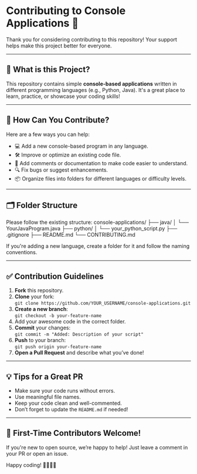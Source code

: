 # Contributing to Console Applications 🚀

Thank you for considering contributing to this repository! Your support helps make this project better for everyone.

---

## 📌 What is this Project?

This repository contains simple **console-based applications** written in different programming languages (e.g., Python, Java). It's a great place to learn, practice, or showcase your coding skills!

---

## 🧩 How Can You Contribute?

Here are a few ways you can help:

- 💻 Add a new console-based program in any language.
- 🛠️ Improve or optimize an existing code file.
- 🧪 Add comments or documentation to make code easier to understand.
- 🔍 Fix bugs or suggest enhancements.
- 📦 Organize files into folders for different languages or difficulty levels.

---

## 🗂 Folder Structure

Please follow the existing structure:
console-applications/ 
├── java/ 
│ └── YourJavaProgram.java 
├── python/ 
│ └── your_python_script.py 
├── .gitignore
├── README.md 
└── CONTRIBUTING.md


If you're adding a new language, create a folder for it and follow the naming conventions.

---

## ✅ Contribution Guidelines

1. **Fork** this repository.
2. **Clone** your fork:  
   `git clone https://github.com/YOUR_USERNAME/console-applications.git`
3. **Create a new branch**:  
   `git checkout -b your-feature-name`
4. Add your awesome code in the correct folder.
5. **Commit** your changes:  
   `git commit -m "Added: Description of your script"`
6. **Push** to your branch:  
   `git push origin your-feature-name`
7. **Open a Pull Request** and describe what you’ve done!

---

## 💡 Tips for a Great PR

- Make sure your code runs without errors.
- Use meaningful file names.
- Keep your code clean and well-commented.
- Don’t forget to update the `README.md` if needed!

---

## 🫶 First-Time Contributors Welcome!

If you're new to open source, we’re happy to help! Just leave a comment in your PR or open an issue.

Happy coding! 🧑‍💻👩‍💻
